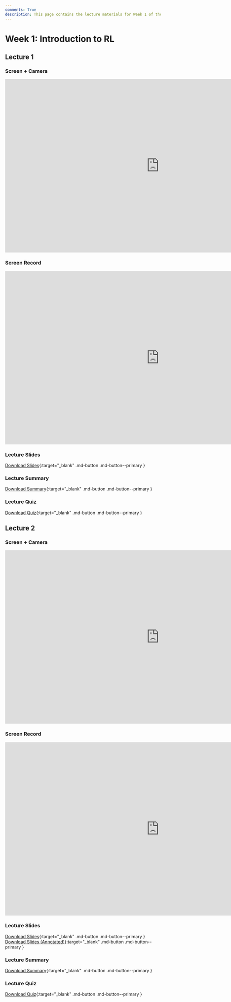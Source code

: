 ```yaml
---
comments: True
description: This page contains the lecture materials for Week 1 of the Deep Reinforcement Learning course, including video recordings, slides, and summaries.
---
```


# Week 1: Introduction to RL

## Lecture 1

### Screen + Camera

<iframe width="996" height="560" src="https://www.youtube.com/embed/05s_HwRbVIE" title="YouTube video player" frameborder="0" allow="accelerometer; autoplay; clipboard-write; encrypted-media; gyroscope; picture-in-picture; web-share" referrerpolicy="strict-origin-when-cross-origin" allowfullscreen></iframe>

### Screen Record

<iframe width="996" height="560" src="https://www.youtube.com/embed/lnvFGmiApyI" title="YouTube video player" frameborder="0" allow="accelerometer; autoplay; clipboard-write; encrypted-media; gyroscope; picture-in-picture; web-share" referrerpolicy="strict-origin-when-cross-origin" allowfullscreen></iframe>

### Lecture Slides

<object class="pdf" 
        data="/assets/lectures/slides/Lecture_1.pdf"
        width="996"
        height="560">
</object>

[Download Slides](/assets/lectures/slides/Lecture_1.pdf){:target="_blank" .md-button .md-button--primary }

### Lecture Summary

<object class="pdf" 
        data="/assets/lectures/summaries/Lecture_1_Summary.pdf"
        width="996"
        height="560">
</object>

[Download Summary](/assets/lectures/summaries/Lecture_1_Summary.pdf){:target="_blank" .md-button .md-button--primary }

### Lecture Quiz

<object class="pdf" 
        data="/assets/lectures/quizzes/Quiz_1___Solution.pdf"
        width="996"
        height="560">
</object>

[Download Quiz](/assets/lectures/quizzes/Quiz_1___Solution.pdf){:target="_blank" .md-button .md-button--primary }


## Lecture 2

### Screen + Camera

<iframe width="996" height="560" src="https://www.youtube.com/embed/mKZcfDnoSoA" title="YouTube video player" frameborder="0" allow="accelerometer; autoplay; clipboard-write; encrypted-media; gyroscope; picture-in-picture; web-share" referrerpolicy="strict-origin-when-cross-origin" allowfullscreen></iframe>

### Screen Record

<iframe width="996" height="560" src="https://www.youtube.com/embed/wdCC6-Kxxv4" title="YouTube video player" frameborder="0" allow="accelerometer; autoplay; clipboard-write; encrypted-media; gyroscope; picture-in-picture; web-share" referrerpolicy="strict-origin-when-cross-origin" allowfullscreen></iframe>

### Lecture Slides

<object class="pdf" 
        data="/assets/lectures/slides/Lecture_2.pdf"
        width="996"
        height="560">
</object>

[Download Slides](/assets/lectures/slides/Lecture_2.pdf){:target="_blank" .md-button .md-button--primary }
[Download Slides (Annotated)](/assets/lectures/slides/Lecture_2_Annotated.pdf){:target="_blank" .md-button .md-button--primary }

### Lecture Summary

<object class="pdf" 
        data="/assets/lectures/summaries/Lecture_2_Summary.pdf"
        width="996"
        height="560">
</object>

[Download Summary](/assets/lectures/summaries/Lecture_2_Summary.pdf){:target="_blank" .md-button .md-button--primary }

### Lecture Quiz

<object class="pdf" 
        data="/assets/lectures/quizzes/Quiz_2___Solution.pdf"
        width="996"
        height="560">
</object>

[Download Quiz](/assets/lectures/quizzes/Quiz_2___Solution.pdf){:target="_blank" .md-button .md-button--primary }